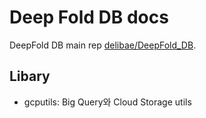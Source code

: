 # Deep Fold DB docs

DeepFold DB main rep [delibae/DeepFold_DB](https://github.com/delibae/DeepFold_DB).

## Libary

* gcputils: Big Query와 Cloud Storage utils
